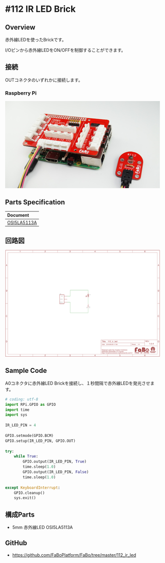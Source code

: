 # #112 IR LED Brick

[](../img/100_analog/product/112.jpg)
<!--COLORME-->

## Overview
赤外線LEDを使ったBrickです。

I/Oピンから赤外線LEDをON/OFFを制御することができます。

## 接続

OUTコネクタのいずれかに接続します。

### Raspberry Pi
![](../img/100_analog/connect/112_connect_with_rasppi.jpg)

## Parts Specification
| Document |
|:--|
| [OSI5LA5113A](http://akizukidenshi.com/catalog/g/gI-04311/) |

## 回路図
![](../img/100_analog/schematic/112_ir_led.png)

## Sample Code

A0コネクタに赤外線LED Brickを接続し、１秒間隔で赤外線LEDを発光させます。

```python
# coding: utf-8
import RPi.GPIO as GPIO
import time
import sys

IR_LED_PIN = 4

GPIO.setmode(GPIO.BCM)
GPIO.setup(IR_LED_PIN, GPIO.OUT)

try:
    while True:
        GPIO.output(IR_LED_PIN, True)
        time.sleep(1.0)
        GPIO.output(IR_LED_PIN, False)
        time.sleep(1.0)

except KeyboardInterrupt:
    GPIO.cleanup()
    sys.exit()

```

## 構成Parts
- 5mm 赤外線LED OSI5LA5113A

## GitHub
- https://github.com/FaBoPlatform/FaBo/tree/master/112_ir_led
